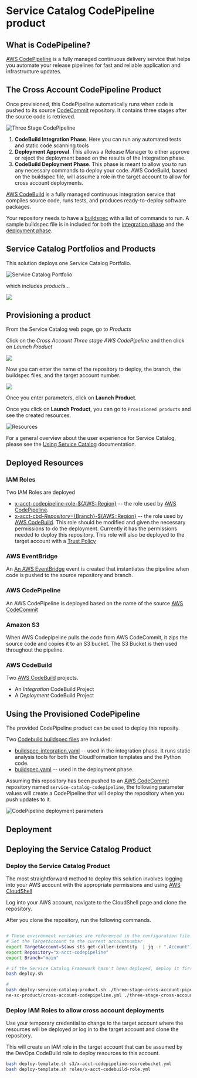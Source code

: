 # Service Catalog CodePipeline product

## What is CodePipeline?

[AWS CodePipeline](https://aws.amazon.com/codepipeline/) is a fully managed continuous delivery service that helps you automate your release pipelines for fast and reliable application and infrastructure updates.


## The Cross Account CodePipeline Product

Once provisioned, this CodePipeline automatically runs when code is pushed to its source [CodeCommit](https://aws.amazon.com/codecommit/) repository.  It contains three stages after the source code is retrieved.

![Three Stage CodePipeline](./images/2023-03-31-14-54-41.png)

1. **CodeBuild Integration Phase**.  Here you can run any automated tests and static code scanning tools
2. **Deployment Approval**. This allows a Release Manager to either approve or reject the deployment based on the results of the Integration phase. 
3. **CodeBuild Deployment Phase**. This phase is meant to allow you to run any necessary commands to deploy your code. AWS CodeBuild, based on the buildspec file, will assume a role in the target account to allow for cross account deployments.

[AWS CodeBuild](https://aws.amazon.com/codebuild/) is a fully managed continuous integration service that compiles source code, runs tests, and produces ready-to-deploy software packages.

Your repository needs to have a [buildspec](https://docs.aws.amazon.com/codebuild/latest/userguide/build-spec-ref.html) with a list of commands to run. A sample buildspec file is in included for both the [integration phase](../buildspec-integration.yaml) and the [deployment phase](../buildspec.yaml).

## Service Catalog Portfolios and Products

This solution deploys one Service Catalog Portfolio.

![Service Catalog Portfolio](./images/2023-03-31-16-13-47.png)

which includes *products*...

![](./images/2023-04-21-15-35-44.png)

## Provisioning a product

From the Service Catalog web page, go to *Products*

Click on the *Cross Account Three stage AWS CodePipeline* and then click on *Launch Product*

![](./images/2023-04-21-15-37-48.png)

Now you can enter the name of the repository to deploy, the branch, the buildspec files, and the target account number.

![](2023-04-21-15-41-39.png)

Once you enter parameters, click on **Launch Product**.

Once you click on **Launch Product**, you can go to ```Provisioned products``` and see the created resources.

![Resources](./images/2023-04-21-15-37-50.png)

For a general overview about the user experience for Service Catalog, please see the [Using Service Catalog](../USING_SERVICE_CATALOG.md) documentation.

## Deployed Resources

### IAM Roles

Two IAM Roles are deployed

- [x-acct-codepipeline-role-${AWS::Region}](./components/codepipeline/simple-codepipeline.yml) -- the role used by [AWS CodePipeline](https://aws.amazon.com/codepipeline/).
- [x-acct-cbd-${Repository}-${Branch}-${AWS::Region}](./components/codepipeline/simple-codepipeline.yml) -- the role used by [AWS CodeBuild](https://aws.amazon.com/codebuild/).  This role should be modified and given the necessary permissions to do the deployment.  Currently it has the permissions needed to deploy this repository. This role will also be deployed to the target account with a [Trust Policy](https://aws.amazon.com/blogs/security/how-to-use-trust-policies-with-iam-roles/)

### AWS EventBridge

An [An AWS EventBridge](https://docs.aws.amazon.com/AmazonCloudWatch/latest/events/CloudWatch-Events-tutorial-codebuild.html) event is created that instantiates the pipeline when code is pushed to the source repository and branch.


### AWS CodePipeline

An AWS CodePipeline is deployed based on the name of the source [AWS CodeCommit](https://aws.amazon.com/codecommit/)

### Amazon S3

When AWS Codepipeline pulls the code from AWS CodeCommit, it zips the source code and copies it to an S3 bucket.  The S3 Bucket is then used throughout the pipeline.
### AWS CodeBuild

Two [AWS CodeBuild](https://aws.amazon.com/codebuild/) projects.

- An *Integration* CodeBuild Project
- A *Deployment* CodeBuild Project



## Using the Provisioned CodePipeline

The provided CodePipeline product can be used to deploy this reposity.

Two [Codebuild buildspec files](https://docs.aws.amazon.com/codebuild/latest/userguide/build-spec-ref.html) are included:

- [buildspec-integration.yaml](./buildspec-integration.yaml) -- used in the integration phase.  It runs static analysis tools for both the CloudFormation templates and the Python code.
- [buildspec.yaml](./buildspec.yaml) -- used in the deployment phase. 

Assuming this repository has been pushed to an [AWS CodeCommit](https://aws.amazon.com/codecommit/) repository named ```service-catalog-codepipeline```, the following parameter values will create a CodePipeline that will deploy the repository when you push updates to it.

![CodePipeline deployment parameters](./images/2023-04-21-15-41-39.png)


## Deployment 


## Deploying the Service Catalog Product

### Deploy the Service Catalog Product

The most straightforward method to deploy this solution involves logging into your AWS account with the appropriate permissions and using [AWS CloudShell](https://aws.amazon.com/cloudshell/)

Log into your AWS account, navigate to the CloudShell page and clone the repository.


After you clone the repository, run the following commands.

```bash

# These environment variables are referenced in the configuration file.
# Set the TargetAccount to the current accountnumber
export TargetAccount=$(aws sts get-caller-identity  | jq -r ".Account")
export Repository="x-acct-codepipeline"
export Branch="main"

# if the Service Catalog Framework hasn't been deployed, deploy it first
bash deploy.sh

#
bash deploy-service-catalog-product.sh ./three-stage-cross-account-pipeli
ne-sc-product/cross-account-codepipeline.yml ./three-stage-cross-account-pipeline/cross-account-codepipeline.json x-acct-pipeline-product
```

### Deploy IAM Roles to allow cross account deployments

Use your temporary credential to change to the target account where the
resources will be deployed or log in to the target account and clone the repository.

This will create an IAM role in the target account that can be assumed by the DevOps CodeBuild role
to deploy resources to this account.

```bash
bash deploy-template.sh s3/x-acct-codepipeline-sourcebucket.yml
bash deploy-template.sh roles/x-acct-codebuild-role.yml
```
